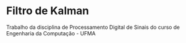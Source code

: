 # Filtro de Kalman
Trabalho da disciplina de Processamento Digital de Sinais do curso de Engenharia da Computação - UFMA

